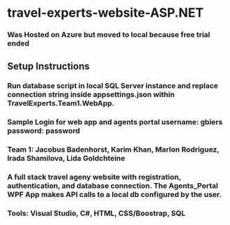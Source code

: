 # travel-experts-website-ASP.NET
### Was Hosted on Azure but moved to local because free trial ended

## Setup Instructions
### Run database script in local SQL Server instance and replace connection string inside appsettings.json within TravelExperts.Team1.WebApp. 

### Sample Login for web app and agents portal username: gbiers password: password
### Team 1: Jacobus Badenhorst, Karim Khan, Marlon Rodriguez, Irada Shamilova, Lida Goldchteine

### A full stack travel ageny website with registration, authentication, and database connection. The Agents_Portal WPF App makes API calls to a local db configured by the user.

### Tools: Visual Studio, C#, HTML, CSS/Boostrap, SQL

